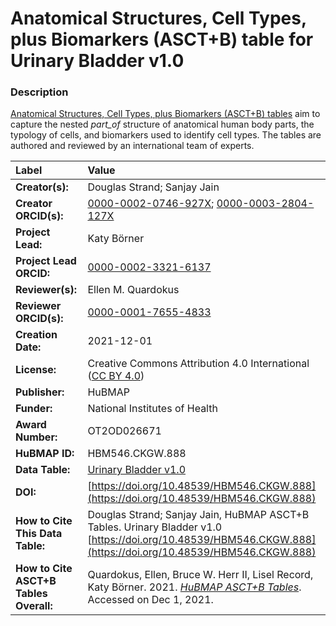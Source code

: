 # Anatomical Structures, Cell Types, plus Biomarkers (ASCT+B) table for Urinary Bladder v1.0

### Description
[Anatomical Structures, Cell Types, plus Biomarkers (ASCT+B) tables](https://humanatlas.io/asctb-tables) aim to capture the nested *part_of* structure of anatomical human body parts, the typology of cells, and biomarkers used to identify cell types. The tables are authored and reviewed by an international team of experts.

| Label | Value |
| :------------- |:-------------|
| **Creator(s):** | Douglas Strand; Sanjay Jain |
| **Creator ORCID(s):** | [0000-0002-0746-927X](https://orcid.org/0000-0002-0746-927X); [0000-0003-2804-127X](https://orcid.org/0000-0003-2804-127X) |
| **Project Lead:** | Katy B&ouml;rner |
| **Project Lead ORCID:** | [0000-0002-3321-6137](https://orcid.org/0000-0002-3321-6137) |
| **Reviewer(s):** | Ellen M. Quardokus  |
| **Reviewer ORCID(s):** | [0000-0001-7655-4833](https://orcid.org/0000-0001-7655-4833) |
| **Creation Date:** | 2021-12-01 |
| **License:** | Creative Commons Attribution 4.0 International ([CC BY 4.0](https://creativecommons.org/licenses/by/4.0/)) |
| **Publisher:** | HuBMAP |
| **Funder:** | National Institutes of Health |
| **Award Number:** | OT2OD026671 |
| **HuBMAP ID:** | HBM546.CKGW.888 |
| **Data Table:** | [Urinary Bladder v1.0](https://cdn.humanatlas.io/hra-releases/v1.2/asct-b/ASCT-B_VH_Urinary_Bladder.csv)  |
| **DOI:** |[https://doi.org/10.48539/HBM546.CKGW.888](https://doi.org/10.48539/HBM546.CKGW.888) |
| **How to Cite This Data Table:** | Douglas Strand; Sanjay Jain, HuBMAP ASCT+B Tables. Urinary Bladder v1.0 [https://doi.org/10.48539/HBM546.CKGW.888](https://doi.org/10.48539/HBM546.CKGW.888) |
| **How to Cite ASCT+B Tables Overall:** | Quardokus, Ellen, Bruce W. Herr II, Lisel Record, Katy B&ouml;rner. 2021. [*HuBMAP ASCT+B Tables*](https://humanatlas.io/asctb-tables). Accessed on Dec 1, 2021. |
